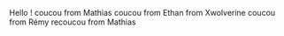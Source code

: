 Hello ! 
coucou from Mathias
coucou from Ethan
from Xwolverine
coucou from Rémy
recoucou from Mathias